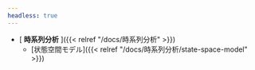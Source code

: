 ```yaml
---
headless: true
---
```


- [ **時系列分析** ]({{< relref "/docs/時系列分析" >}})
  - [状態空間モデル]({{< relref "/docs/時系列分析/state-space-model" >}})
